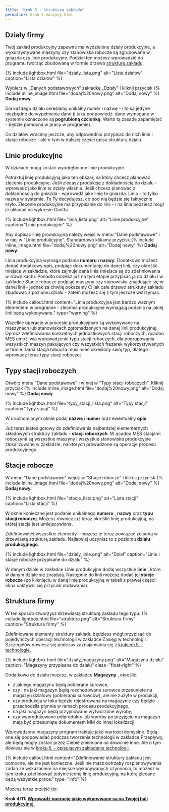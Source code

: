 ```yaml
---
title: "Krok 3 - Struktura zakładu"
permalink: krok-2-maszyny.html
---
```


## Działy firmy
Twój zakład produkcyjny zapewne ma wydzielone działy produkcyjne, a wykorzystywane maszyny czy stanowiska robocze są zgrupowane w gniazda czy linie produkcyjne. Podział ten możesz wprowadzić do programu tworząc zbudowaną w formie drzewa [strukturę zakładu](/struktura-firmy).

{% include lightbox.html file="dzialy_lista.png" alt="Lista działów" caption="Lista działów" %}
  
Wybierz w „Danych podstawowych” zakładkę „Działy” i kliknij przycisk {% include inline_image.html file="dodaj%20nowy.png" alt="Dodaj nowy" %} **Dodaj nowy**.

Dla każdego działu określamy unikalny numer i nazwę - i to są jedyne niezbędne do wypełnienia dane (i taka podpowiedź: dane wymagane w systemie oznaczone są **pogrubioną czcionką**. Warto tą zasadę zapamiętać - będzie pomocna w pracy w programie).

Do działów wrócimy jeszcze, aby odpowiednio przypisać do nich linie i stacje robocze - ale o tym w dalszej części opisu struktury działu.

## Linie produkcyjne

W działach mogą zostać wyodrębnione linie produkcyjne. 

Potraktuj linię produkcyjną jako ten obszar, na który chcesz planować zlecenia produkcyjne. Jeśli zlecasz produkcję z dokładnością do działu - wprowadź jako linie te działy właśnie. Jeśli chcesz planować z dokładnością do gniazda - wprowadź jako linię te gniazda. Linia - to tylko nazwa w systemie. To Ty decydujesz, co pod nią będzie się faktycznie kryło. Zlecenie produkcyjne ma przypisanie do linii - i na linie będziesz mógł je układać na wykresie Gantta. 

{% include lightbox.html file="linia_lista.png" alt="Linie produkcyjne" caption="Linie produkcyjne" %}

Aby dopisać linię produkcyjną należy wejść w menu "Dane podstawowe" i w niej w "Linie produkcyjne". Standardowo klikamy przycisk {% include inline_image.html file="dodaj%20nowy.png" alt="Dodaj nowy" %} **Dodaj nowy**.

Linia produkcyjna wymaga podania **numeru** i **nazwy**. Dodatkowo możesz dodać dodatkowy opis, podpiąć dokumentację do danej linii, czy określić miejsce w zakładzie, które zajmuje dana linia (miejsca są do zdefiniowania w słownikach). Ponadto możesz już na tym etapie przypisać ją do działu i w zakładce Stacje robocze podpiąć maszyny czy stanowiska znajdujące się w danej linii - jednak za chwilę pokażemy Ci jak całe drzewo struktury zakładu zbudować z poziomu działu - zatem możesz się z tym jeszcze wstrzymać.

{% include callout.html content="Linia produkcyjna jest bardzo ważnym elementem w programie - zlecenia produkcyjne wymagają podania na jakiej linii będą wykonywane." type="warning" %} 



Wszelkie operacje w procesie produkcyjnym są wykonywane na maszynach lub stanowiskach zgromadzonych na danej linii produkcyjnej. Oprócz zdefiniowania konkretnych jednostkowych stacji roboczych, qcadoo MES umożliwia wprowadzenie typu stacji roboczych, dla pogrupowania wszystkich maszyn pakujących czy wszystkich frezarek wykorzystywanych w firmie. Dana stacja robocza musi mieć określony swój typ, dlatego wprowadź teraz typy stacji roboczej.

## Typy stacji roboczych

Otwórz menu "Dane podstawowe" i w niej w "Typy stacji roboczych". Kliknij przycisk {% include inline_image.html file="dodaj%20nowy.png" alt="Dodaj nowy" %} **Dodaj nowy**.

{% include lightbox.html file="typy_stacji_lista.png" alt="Typy stacji" caption="Typy stacji" %}

W uruchomionym oknie podaj **nazwę** i **numer** oraz ewentualny **opis**.

Już teraz jesteś gotowy do zdefiniowania najbardziej elementarnych składowych struktury zakładu - **stacji roboczych**. W qcadoo MES stacjami roboczymi są wszystkie maszyny i wszystkie stanowiska produkcyjne zlokalizowane w zakładzie, na których prowadzone są operacje procesu produkcyjnego.

## Stacje robocze

W menu "Dane podstawowe" wejdź w "Stacje robocze" i kliknij przycisk {% include inline_image.html file="dodaj%20nowy.png" alt="Dodaj nowy" %} **Dodaj nowy**.

{% include lightbox.html file="stacje_lista.png" alt="Lista stacji" caption="Lista stacji" %} 

W oknie konieczne jest podanie unikalnego **numeru** , **nazwy** oraz **typu stacji roboczej**. Możesz również już teraz określić linię produkcyjną, na której stacja jest umiejscowiona.

Zdefiniowałeś wszystkie elementy - możesz je teraz powiązać ze sobą w drzewiastą strukturę zakładu. Najłatwiej uczynisz to z poziomu **działu produkcyjnego**.

{% include lightbox.html file="dzialy_linie.png" alt="Dział" caption="Linie i stacje robocze przypisane do działu" %} 

W danym dziale w zakładce Linie produkcyjne dodaj wszystkie **linie** , które w danym dziale się znajdują. Następnie do linii możesz dodać jej **stacje robocze** (po kliknięciu w daną linię produkcyjną w tabeli z prawej części okna uaktywni się przycisk dodawania).

## Struktura firmy

W ten sposób stworzysz drzewiastą strukturę zakładu tego typu:
{% include lightbox.html file="struktura.png" alt="Struktura firmy" caption="Struktura firmy" %} 
  
Zdefiniowane elementy struktury zakładu będziesz mógł przypisać do pojedynczych operacji technologii w zakładce Zasięg w technologii. Szczegółów dowiesz się podczas zaznajamiania się z [krokiem 5. - technologie](/krok-4-technologie).

{% include lightbox.html file="dzialy_magazyny.png" alt="Magazynu działu" caption="Magazyny przypisane do działu" class="float-right" %} 

 Dodatkowo do działu możesz, w zakładce **Magazyny** , określić: 
- z jakiego magazynu będą pobierane surowce,
- czy i na jaki magazyn będą rozchodowane surowce przesunięte na magazyn działowy (pobierania surowców), ale nie zużyte w produkcji,
- czy produkcja w toku będzie rejestrowana na magazynie czy będzie przechodziła płynnie w ramach procesu produkcyjnego,
- na jaki magazyn będą przyjmowane wytworzone wyroby,
- czy wyprodukowane półprodukty lub wyroby po przyjęciu na magazyn mają być przesunięte dokumentem MM do innej lokalizacji.

Wprowadzone magazyny program traktuje jako wartości domyślne. Będą one się podpowiadać podczas tworzenia technologii w zakładce Przepływy, ale będą mogły zostać przez Ciebie zmienione na dowolnie inne. Ale o tym dowiesz się w [kroku 5. - opisującym zakładanie technologii](/krok-4-technologie).

{% include callout.html content="Zdefiniowanie struktury zakładu jest pomocne, ale nie jest konieczne. Jeśli nie masz potrzeby rozplanowywania zadań ze wskazaniem na miejsce wykonywanych czynności, to możesz w tym kroku zdefiniować jedynie jedną linię produkcyjną, na którą zlecane będą wszystkie prace." type="info" %} 

Możesz teraz przejść do:

**Krok 4/11: [Wprowadź operacje jakie wykonywane są na Twojej hali produkcyjnej.](/krok-3-operacje)**

